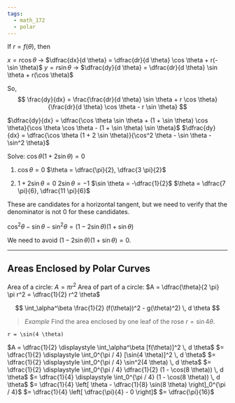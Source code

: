 ```yaml
---
tags:
  - math_172
  - polar
---
```


If $r = f(\theta)$, then

$x = r \cos \theta$ -> $\dfrac{dx}{d \theta} = \dfrac{dr}{d \theta} \cos \theta + r(-\sin \theta)$
$y = r \sin \theta$ -> $\dfrac{dy}{d \theta} = \dfrac{dr}{d \theta} \sin \theta + r(\cos \theta)$

So,
$$ \frac{dy}{dx} = \frac{\frac{dr}{d \theta} \sin \theta + r \cos \theta}{\frac{dr}{d \theta} \cos \theta - r \sin \theta} $$

$\dfrac{dy}{dx} = \dfrac{\cos \theta \sin \theta + (1 + \sin \theta) \cos \theta}{\cos \theta \cos \theta - (1 + \sin \theta) \sin \theta}$
$\dfrac{dy}{dx} = \dfrac{\cos \theta (1 + 2 \sin \theta)}{\cos^2 \theta - \sin \theta - \sin^2 \theta}$

Solve:
$\cos \theta (1 + 2 \sin \theta) = 0$
1. $\cos \theta = 0$
$\theta = \dfrac{\pi}{2}, \dfrac{3 \pi}{2}$

2. $1 + 2 \sin \theta = 0$
$2 \sin \theta = -1$
$\sin \theta = -\dfrac{1}{2}$
$\theta = \dfrac{7 \pi}{6}, \dfrac{11 \pi}{6}$

These are candidates for a horizontal tangent, but we need to verify that the denominator is not 0 for these candidates.

$\cos^2 \theta - \sin \theta - \sin^2 \theta = (1 - 2 \sin \theta)(1 + \sin \theta)$

We need to avoid $(1 - 2 \sin \theta)(1 + \sin \theta) = 0$.

---

## Areas Enclosed by Polar Curves

Area of a circle: $A = \pi r^2$
Area of part of a circle: $A = \dfrac{\theta}{2 \pi} \pi r^2 = \dfrac{1}{2} r^2 \theta$

$$ \int_\alpha^\beta \frac{1}{2} (f(\theta))^2 - g(\theta)^2) \, d \theta $$

> *Example*
> Find the area enclosed by one leaf of the rose $r = \sin 4 \theta$.

```desmos-graph
r = \sin(4 \theta)
```

$A = \dfrac{1}{2} \displaystyle \int_\alpha^\beta [f(\theta)]^2 \, d \theta$
$= \dfrac{1}{2} \displaystyle \int_0^{\pi / 4} [\sin(4 \theta)]^2 \, d \theta$
$= \dfrac{1}{2} \displaystyle \int_0^{\pi / 4} \sin^2(4 \theta) \, d \theta$
$= \dfrac{1}{2} \displaystyle \int_0^{\pi / 4} \dfrac{1}{2} (1 - \cos(8 \theta)) \, d \theta$
$= \dfrac{1}{4} \displaystyle \int_0^{\pi / 4} (1 - \cos(8 \theta)) \, d \theta$
$= \dfrac{1}{4} \left[ \theta - \dfrac{1}{8} \sin(8 \theta) \right]_0^{\pi / 4}$
$= \dfrac{1}{4} \left[ \dfrac{\pi}{4} - 0 \right]$
$= \dfrac{\pi}{16}$